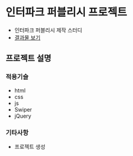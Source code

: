 # 인터파크 퍼블리시 프로젝트
- 인터파크 퍼블리시 제작 스터디
- [결과물 보기](https://)

## 프로젝트 설명
### 적용기슬
- html
- css
- js
- Swiper
- jQuery

### 기타사항
- 프로젝트 생성
